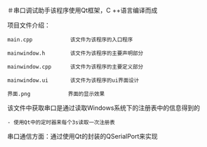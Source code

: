 ＃串口调试助手该程序使用Qt框架，C ++语言编译而成

项目文件介绍：

    main.cpp            该文件为该程序的入口程序

    mainwindow.h        该文件为该程序的主要声明部分
    
    mainwindow.cpp      该文件为该程序的主要定义部分
    
    mainwindow.ui       该文件为该程序的ui界面设计
    
    界面.png            界面的显示效果

该文件中获取串口是通过读取Windows系统下的注册表中的信息得到的

    - 使用Qt中的定时器来每个3s读取一次注册表

串口通信方面：通过使用Qt的封装的QSerialPort来实现
